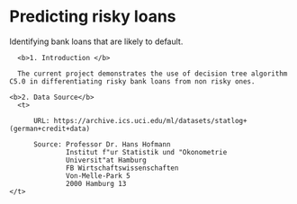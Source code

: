  
# Predicting risky loans

Identifying bank loans that are likely to default.

<html>

<body>
 
 <t>
        
      <b>1. Introduction </b>
     
      The current project demonstrates the use of decision tree algorithm C5.0 in differentiating risky bank loans from non risky ones.
 </t>
 <t>
 
    <b>2. Data Source</b>
      <t>
          
          URL: https://archive.ics.uci.edu/ml/datasets/statlog+(german+credit+data)
          
          Source: Professor Dr. Hans Hofmann 
                  Institut f"ur Statistik und "Okonometrie 
                  Universit"at Hamburg 
                  FB Wirtschaftswissenschaften 
                  Von-Melle-Park 5 
                  2000 Hamburg 13      
    </t>
</t>
</body>
  

</html>
